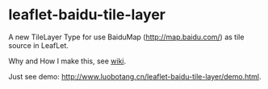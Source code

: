 # leaflet-baidu-tile-layer

A new TileLayer Type for use BaiduMap (http://map.baidu.com/) as tile source in LeafLet.

Why and How I make this, see [wiki](https://github.com/luobotang/leaflet-baidu-tile-layer/wiki).

Just see demo: <http://www.luobotang.cn/leaflet-baidu-tile-layer/demo.html>.